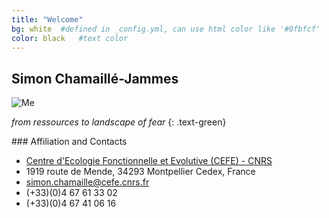 ```yaml
---
title: "Welcome"
bg: white  #defined in _config.yml, can use html color like '#0fbfcf'
color: black   #text color
---
```


## Simon Chamaillé-Jammes

![Me](xxx?raw=true "Me with a beard")

*from ressources to landscape of fear*
{: .text-green}


### Affiliation and Contacts

<ul class="fa-ul">
<li><i class="fa-li fa fa-home text-black"></i><a href="http://www.cefe.cnrs.fr/">Centre d'Ecologie Fonctionnelle et Evolutive (CEFE) - CNRS</a></li>
<li>
1919 route de Mende, 34293 Montpellier Cedex, France</li>
<li><i class="fa-li fa fa-at text-black"></i> <a href="mailto:simon.chamaille_at_cefe.cnrs.fr">simon.chamaille@cefe.cnrs.fr</a></li>
<li><i class="fa-li fa fa-phone text-black"></i>(+33)(0)4 67 61 33 02</li>
<li><i class="fa-li fa fa-fax text-black"></i>(+33)(0)4 67 41 06 16</li>
</ul>
